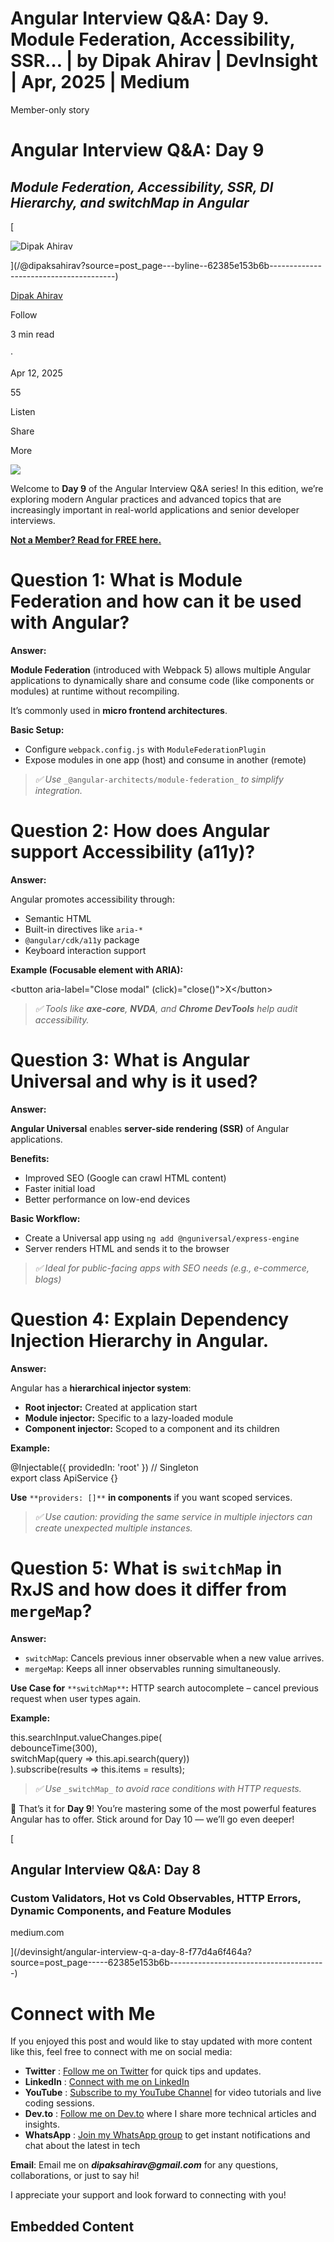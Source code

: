 # Angular Interview Q&A: Day 9. Module Federation, Accessibility, SSR… | by Dipak Ahirav | DevInsight | Apr, 2025 | Medium

Member-only story

# Angular Interview Q&A: Day 9

## **_Module Federation, Accessibility, SSR, DI Hierarchy, and switchMap in Angular_**

[

![Dipak Ahirav](https://miro.medium.com/v2/resize:fill:64:64/1*lgEe3LWHhyqp47lYNNzblA.jpeg)





](/@dipaksahirav?source=post_page---byline--62385e153b6b---------------------------------------)

[Dipak Ahirav](/@dipaksahirav?source=post_page---byline--62385e153b6b---------------------------------------)

Follow

3 min read

·

Apr 12, 2025

55

Listen

Share

More

![](https://miro.medium.com/v2/resize:fit:875/1*FcKKxhkATHU9goEkL2QW1g.png)

Welcome to **Day 9** of the Angular Interview Q&A series! In this edition, we’re exploring modern Angular practices and advanced topics that are increasingly important in real-world applications and senior developer interviews.

[**Not a Member? Read for FREE here.**](/devinsight/angular-interview-q-a-day-9-62385e153b6b?sk=b98435c4a91b70a0c129588ed416544d)

# Question 1: What is Module Federation and how can it be used with Angular?

**Answer:**

**Module Federation** (introduced with Webpack 5) allows multiple Angular applications to dynamically share and consume code (like components or modules) at runtime without recompiling.

It’s commonly used in **micro frontend architectures**.

**Basic Setup:**

-   Configure `webpack.config.js` with `ModuleFederationPlugin`
-   Expose modules in one app (host) and consume in another (remote)

> _✅ Use_ `_@angular-architects/module-federation_` _to simplify integration._

# Question 2: How does Angular support Accessibility (a11y)?

**Answer:**

Angular promotes accessibility through:

-   Semantic HTML
-   Built-in directives like `aria-*`
-   `@angular/cdk/a11y` package
-   Keyboard interaction support

**Example (Focusable element with ARIA):**

<button aria-label\="Close modal" (click)="close()"\>X</button\>

> _✅ Tools like_ **_axe-core_**_,_ **_NVDA_**_, and_ **_Chrome DevTools_** _help audit accessibility._

# Question 3: What is Angular Universal and why is it used?

**Answer:**

**Angular Universal** enables **server-side rendering (SSR)** of Angular applications.

**Benefits:**

-   Improved SEO (Google can crawl HTML content)
-   Faster initial load
-   Better performance on low-end devices

**Basic Workflow:**

-   Create a Universal app using `ng add @nguniversal/express-engine`
-   Server renders HTML and sends it to the browser

> _✅ Ideal for public-facing apps with SEO needs (e.g., e-commerce, blogs)_

# Question 4: Explain Dependency Injection Hierarchy in Angular.

**Answer:**

Angular has a **hierarchical injector system**:

-   **Root injector:** Created at application start
-   **Module injector:** Specific to a lazy-loaded module
-   **Component injector:** Scoped to a component and its children

**Example:**

@Injectable({ providedIn: 'root' }) // Singleton  
export class ApiService {}

**Use** `**providers: []**` **in components** if you want scoped services.

> _✅ Use caution: providing the same service in multiple injectors can create unexpected multiple instances._

# Question 5: What is `switchMap` in RxJS and how does it differ from `mergeMap`?

**Answer:**

-   `switchMap`: Cancels previous inner observable when a new value arrives.
-   `mergeMap`: Keeps all inner observables running simultaneously.

**Use Case for** `**switchMap**`**:** HTTP search autocomplete – cancel previous request when user types again.

**Example:**

this.searchInput.valueChanges.pipe(  
  debounceTime(300),  
  switchMap(query => this.api.search(query))  
).subscribe(results => this.items = results);

> _✅ Use_ `_switchMap_` _to avoid race conditions with HTTP requests._

🎯 That’s it for **Day 9**! You’re mastering some of the most powerful features Angular has to offer. Stick around for Day 10 — we’ll go even deeper!

[

## Angular Interview Q&A: Day 8

### Custom Validators, Hot vs Cold Observables, HTTP Errors, Dynamic Components, and Feature Modules

medium.com



](/devinsight/angular-interview-q-a-day-8-f77d4a6f464a?source=post_page-----62385e153b6b---------------------------------------)

# Connect with Me

If you enjoyed this post and would like to stay updated with more content like this, feel free to connect with me on social media:

-   **Twitter** : [Follow me on Twitter](https://x.com/DipakAhirav) for quick tips and updates.
-   **LinkedIn** : [Connect with me on LinkedIn](https://www.linkedin.com/in/dipak-ahirav-606bba128/)
-   **YouTube** : [Subscribe to my YouTube Channel](https://www.youtube.com/@DevDivewithDipak?sub_confirmation=1) for video tutorials and live coding sessions.
-   **Dev.to** : [Follow me on Dev.to](https://dev.to/dipakahirav) where I share more technical articles and insights.
-   **WhatsApp** : [Join my WhatsApp group](https://whatsapp.com/channel/0029Vagey2cE50UnVcHGAw3p) to get instant notifications and chat about the latest in tech

**Email**: Email me on **_dipaksahirav@gmail.com_** for any questions, collaborations, or just to say hi!

I appreciate your support and look forward to connecting with you!

## Embedded Content